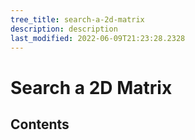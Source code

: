 ```yaml
---
tree_title: search-a-2d-matrix
description: description
last_modified: 2022-06-09T21:23:28.2328
---
```


# Search a 2D Matrix

## Contents
